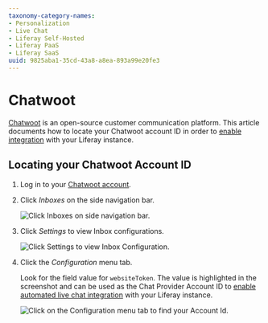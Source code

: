 ```yaml
---
taxonomy-category-names:
- Personalization
- Live Chat
- Liferay Self-Hosted
- Liferay PaaS
- Liferay SaaS
uuid: 9825aba1-35cd-43a8-a8ea-893a99e20fe3
---
```

# Chatwoot

[Chatwoot](https://www.chatwoot.com/) is an open-source customer communication platform. This article documents how to locate your Chatwoot account ID in order to [enable integration](../../enabling-automated-live-chat-systems.md) with your Liferay instance.

## Locating your Chatwoot Account ID

1. Log in to your [Chatwoot account](https://app.chatwoot.com/app/login).

1. Click *Inboxes* on the side navigation bar.

    ![Click Inboxes on side navigation bar.](./chatwoot/images/01.png)

1. Click *Settings* to view Inbox configurations.

    ![Click Settings to view Inbox Configuration.](./chatwoot/images/02.png)

1. Click the *Configuration* menu tab. 

    Look for the field value for `websiteToken`. The value is highlighted in the screenshot and can be used as the Chat Provider Account ID to [enable automated live chat integration](../../enabling-automated-live-chat-systems.md) with your Liferay instance.

    ![Click on the Configuration menu tab to find your Account Id.](./chatwoot/images/03.png)
